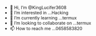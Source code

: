 - 👋 Hi, I’m @KingLucifer3608
- 👀 I’m interested in ...Hacking
- 🌱 I’m currently learning ...termux
- 💞️ I’m looking to collaborate on ...termux 
- 📫 How to reach me ...0658583820

<!---
KingLucifer3608/KingLucifer3608 is a ✨ special ✨ repository because its `README.md` (this file) appears on your GitHub profile.
You can click the Preview link to take a look at your changes.
--->
